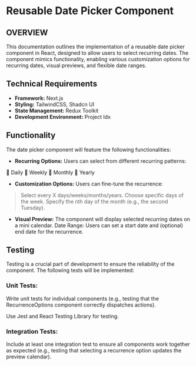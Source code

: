 # Reusable Date Picker Component

## OVERVIEW

This documentation outlines the implementation of a reusable date picker component in React, designed to allow users to select recurring dates. The component mimics functionality, enabling various customization options for recurring dates, visual previews, and flexible date ranges.

## Technical Requirements
- **Framework:** Next.js
- **Styling:** TailwindCSS, Shadcn UI
- **State Management:** Redux Toolkit
- **Development Environment:** Project Idx

## Functionality

The date picker component will feature the following functionalities:

- **Recurring Options:** Users can select from different recurring patterns:

🔹 Daily 🔹 Weekly 🔹 Monthly 🔹 Yearly

- **Customization Options:** Users can fine-tune the recurrence:
> Select every X days/weeks/months/years.
> Choose specific days of the week.
> Specify the nth day of the month (e.g., the second Tuesday).

- **Visual Preview:** The component will display selected recurring dates on a mini calendar.
Date Range: Users can set a start date and (optional) end date for the recurrence.

## Testing

Testing is a crucial part of development to ensure the reliability of the component. The following tests will be implemented:

### Unit Tests:

Write unit tests for individual components (e.g., testing that the RecurrenceOptions component correctly dispatches actions).

Use Jest and React Testing Library for testing.

### Integration Tests:

Include at least one integration test to ensure all components work together as expected (e.g., testing that selecting a recurrence option updates the preview calendar).
